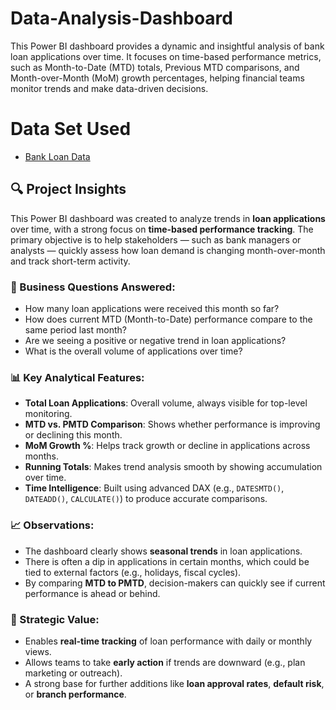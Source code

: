 # Data-Analysis-Dashboard
This Power BI dashboard provides a dynamic and insightful analysis of bank loan applications over time. It focuses on time-based performance metrics, such as Month-to-Date (MTD) totals, Previous MTD comparisons, and Month-over-Month (MoM) growth percentages, helping financial teams monitor trends and make data-driven decisions.
# Data Set Used
- <a href= "https://github.com/mohit0388/Data-Analysis-Dashboard/blob/main/Bank%20Loan%20data.csv">Bank Loan Data</a>


## 🔍 Project Insights

This Power BI dashboard was created to analyze trends in **loan applications** over time, with a strong focus on **time-based performance tracking**. The primary objective is to help stakeholders — such as bank managers or analysts — quickly assess how loan demand is changing month-over-month and track short-term activity.

### 🎯 Business Questions Answered:
- How many loan applications were received this month so far?
- How does current MTD (Month-to-Date) performance compare to the same period last month?
- Are we seeing a positive or negative trend in loan applications?
- What is the overall volume of applications over time?

### 📊 Key Analytical Features:
- **Total Loan Applications**: Overall volume, always visible for top-level monitoring.
- **MTD vs. PMTD Comparison**: Shows whether performance is improving or declining this month.
- **MoM Growth %**: Helps track growth or decline in applications across months.
- **Running Totals**: Makes trend analysis smooth by showing accumulation over time.
- **Time Intelligence**: Built using advanced DAX (e.g., `DATESMTD()`, `DATEADD()`, `CALCULATE()`) to produce accurate comparisons.

### 📈 Observations:
- The dashboard clearly shows **seasonal trends** in loan applications.
- There is often a dip in applications in certain months, which could be tied to external factors (e.g., holidays, fiscal cycles).
- By comparing **MTD to PMTD**, decision-makers can quickly see if current performance is ahead or behind.

### 🧠 Strategic Value:
- Enables **real-time tracking** of loan performance with daily or monthly views.
- Allows teams to take **early action** if trends are downward (e.g., plan marketing or outreach).
- A strong base for further additions like **loan approval rates**, **default risk**, or **branch performance**.

